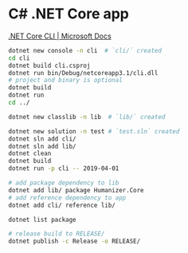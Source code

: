 # C# .NET Core app

[.NET Core CLI | Microsoft Docs](https://docs.microsoft.com/en-us/dotnet/core/tools/)

```sh
dotnet new console -n cli  # `cli/` created
cd cli
dotnet build cli.csproj
dotnet run bin/Debug/netcoreapp3.1/cli.dll
# project and binary is optional
dotnet build
dotnet run
cd ../

dotnet new classlib -n lib  # `lib/` created

dotnet new solution -n test # `test.sln` created
dotnet sln add cli/
dotnet sln add lib/
dotnet clean
dotnet build
dotnet run -p cli -- 2019-04-01

# add package dependency to lib
dotnet add lib/ package Humanizer.Core
# add reference dependency to app
dotnet add cli/ reference lib/

dotnet list package

# release build to RELEASE/
dotnet publish -c Release -o RELEASE/
```
